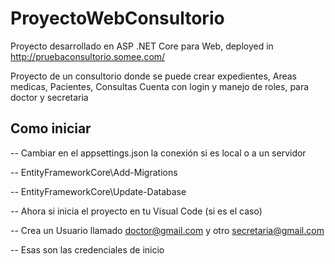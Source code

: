 # ProyectoWebConsultorio

Proyecto desarrollado en ASP .NET Core para Web, deployed in http://pruebaconsultorio.somee.com/

Proyecto de un consultorio donde se puede crear expedientes, Areas medicas, Pacientes, Consultas
Cuenta con login y manejo de roles, para doctor y secretaria

## Como iniciar 

-- Cambiar en el appsettings.json la conexión si es local o a un servidor

-- EntityFrameworkCore\Add-Migrations

-- EntityFrameworkCore\Update-Database

-- Ahora si inicia el proyecto en tu Visual Code (si es el caso)

-- Crea un Usuario llamado doctor@gmail.com y otro secretaria@gmail.com

-- Esas son las credenciales de inicio
